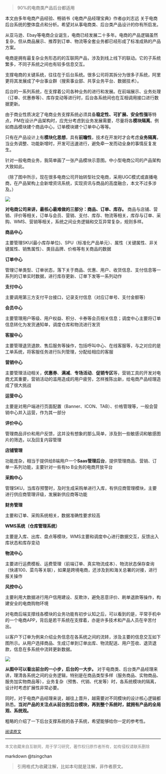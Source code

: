 
> 90%的电商类产品后台都适用

本文由多年电商产品经验、畅销书《电商产品经理宝典》作者@刘志远 关于电商后台系统的整体盘点和分析。希望对从事电商类、后台类产品设计的你有所启发。

从亚马逊、Ebay等电商企业诞生，电商已经发展二十多年。电商的产品逻辑虽然复杂，但从商品展示、推荐到订单、物流等全套业务都已经形成了标准成熟的产品方案。

电商是拥有最复杂业务形态的的互联网产品，涉及到线上线下的联动。它的子系统繁多，不同子系统之间也有较多信息交互。


支撑电商的关键系统，往往在于后台系统。很多公司将其拆分为很多子系统，阿里更将其发展成了中台事业群（搜索事业部、共享业务平台、数据技术）。

后台的一系列系统，在支撑着公司各种业务的进行和发展。在前端展示、业务处理（订单、优惠券等）、库存变动等进行时，后台各系统间也在互相调用接口进行数据更新。



由于商业性质决定了电商业务支撑系统必须具备**稳定性、可扩展、安全性强**等特点，PM在设计产品架构时，应充分考虑到业务发展需要，尽量将各**模块隔离**。例如商品模块建个商品中心，订单模块建个订单中心等等。



只有在产品设计上有**模块化思想**，具有**前瞻性**，技术在开发时才会考虑**业务隔离**，当业务调整、功能新增时，开发可迅速进行，避免牵一发而动全身的事情反复发生。


针对一般电商业务，我简单画了一张产品模块示意图。中小型电商公司的产品架构大致如此。


（除了图中所示，现在很多电商公司开始转型社交电商，采用UGC模式或直播电商，在产品架构上会新增资讯系统，实现资讯与商品的高度融合，本文不过多涉及。）



![](http://img.9ong.com//images/remote/baa523148776886170b08b60927b9c34.png)



**对电商公司来讲，最核心最难做的三部分：商品、订单、库存。** 商品与店铺、营销、评价等相关，订单与会员、营销、支付、库存、物流等相关，库存与订单、采购、WMS、营销等相关，系统之间业务逻辑和交互异常复杂，规则多样。



**商品中心**

主要管理SKU(最小库存单位)、SPU（标准化产品单元）、属性（关键属性、非关键属性、销售属性）、类目品牌、价格等有关商品的数据



**订单中心**

管理订单类型、订单状态，落下关于商品、优惠、用户、收货信息、支付信息等一系列的订单实时数据，进行库存更新、订单下发等一系列动作



**支付中心**

主要调用第三方支付平台接口，记录支付信息（对应订单号、支付金额等）



**会员中心**

主要管理用户等级、用户权益、积分、卡券等会员相关信息；调度中心主要将订单信息转化为发货通知单，调度仓库和物流进行发货



**客服中心**

主要管理退货退款、售后服务等操作，包括呼叫中心、在线客服等，与之对应的是工单系统，将客服任务进行队列管理，分配给相应的客服



**营销中心**

主要管理活动相关，**优惠券**、**满减**、**专场活动**、**促销专区**等，营销工具的开发对电商尤其重要，营销活动的滥用造成的用户疲劳，怎样推陈出新，给电商产品经理造成了很大挑战



**运营中心**

主要是对用户端进行页面配置（Banner、ICON、TAB）、价格管理等，一般会营销中心并入运营，作为其一部分



**评价中心**

管理商品评价和用户反馈，这并没有想象的那么简单，涉及到一些敏感词和敏感图片的筛选，以及回复内容管理



**店铺管理**

功能庞杂，相当于提供给B端用户一个**Saas管理后台**，提供管理商品、营销、订单一系列功能，主要针对一些有to B业务的电商开放平台



**采购中心**

管理SKU，当库存预警时，及时生成采购单进行入库，有供应商管理模块，主要进行供应商管理评级，发展新供应商等功能



**财务管理**

主要和订单、采购系统相关，数据准确性要求较高



**WMS系统（仓库管理系统）**

主要是入库、出库、盘点等模块，WMS主要和调度中心进行数据交互，反馈出入库状态和库存变动



**物流中心**

主要进行运费模板、运费管理（前端订单、真实物流成本）、物流状态保存查询（快递100、菜鸟等关联），如果是跨境电商，还涉及到和海关总署的对接，进行报关操作



**风控中心**

主要利用大数据进行用户信用建设、反欺诈，避免恶意评价、刷单退款等操作，构建安全的电商购物环境



对电商后端支撑线各模块的业务功能有初步认知之后，可以看到的是，平常手机中的一个电商APP，背后是若干系统在支撑着，亦是许多技术和产品人员在辛苦付出。



以客户下订单为例来介绍业务信息在各系统之间的流转，涉及主要的信息交互如下图所示。从用户选择商品、生成订单到订单出库、物流配送、用户签收、退货退款，信息在多系统中流转更新数据。



![](http://img.9ong.com//images/remote/73a789d012cfbfdccbc34b2139ddcb07.png)



**从图中可以看出前台的一小步，后台的一大步。** 对于电商类、后台类产品经理来讲，理清各系统之间的业务逻辑，特别是在商品类型多样（服务商品、实物商品、服务加实物商品等），业务复杂（预售、代销、代发等）时，各系统模块的隔离，设计时考虑扩展性非常必要。



同时，对于电商产品经理来说，越往上晋升，越需要对不同模块的设计核心逻辑都熟悉。**当对产品的关注点从前台到后台模块，再到整个系统时，就拥有产品的全局观、系统观。**



粗略的介绍了一下后台支撑系统的各子系统，希望能够给你一定的参考性。



<font size=2 color=grey>[阅读原文](https://mp.weixin.qq.com/s?__biz=MjM5OTEwNjI2MA==&mid=2651741633&idx=2&sn=bfaef9e2e411d7e1740b44f721f9c54a&chksm=bd3a7e7a8a4df76cb1ba9f1bcfdcff092583e445561b9595c6db5b83d37dced1b7c8159d588a&mpshare=1&scene=24&srcid=1209SuwMvvyhiWGSeltyrI4t#rd)</font>


----
<font size=2 color='grey'>本文收藏来自互联网，用于学习研究，著作权归原作者所有，如有侵权请联系删除</font>

markdown @tsingchan 

> 引用格式为收藏注解，比如本句就是注解，非作者原文。

